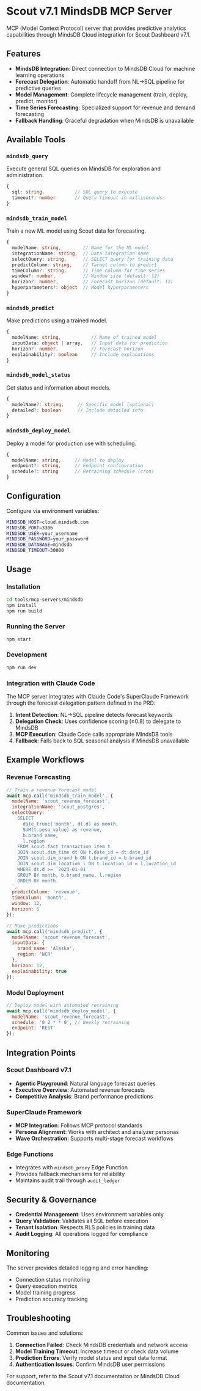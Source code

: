 # Scout v7.1 MindsDB MCP Server

MCP (Model Context Protocol) server that provides predictive analytics capabilities through MindsDB Cloud integration for Scout Dashboard v7.1.

## Features

- **MindsDB Integration**: Direct connection to MindsDB Cloud for machine learning operations
- **Forecast Delegation**: Automatic handoff from NL→SQL pipeline for predictive queries
- **Model Management**: Complete lifecycle management (train, deploy, predict, monitor)
- **Time Series Forecasting**: Specialized support for revenue and demand forecasting
- **Fallback Handling**: Graceful degradation when MindsDB is unavailable

## Available Tools

### `mindsdb_query`
Execute general SQL queries on MindsDB for exploration and administration.

```typescript
{
  sql: string,           // SQL query to execute
  timeout?: number       // Query timeout in milliseconds
}
```

### `mindsdb_train_model`
Train a new ML model using Scout data for forecasting.

```typescript
{
  modelName: string,        // Name for the ML model
  integrationName: string,  // Data integration name
  selectQuery: string,      // SELECT query for training data
  predictColumn: string,    // Target column to predict
  timeColumn?: string,      // Time column for time series
  window?: number,          // Window size (default: 12)
  horizon?: number,         // Forecast horizon (default: 12)
  hyperparameters?: object  // Model hyperparameters
}
```

### `mindsdb_predict`
Make predictions using a trained model.

```typescript
{
  modelName: string,           // Name of trained model
  inputData: object | array,   // Input data for prediction
  horizon?: number,            // Forecast horizon
  explainability?: boolean     // Include explanations
}
```

### `mindsdb_model_status`
Get status and information about models.

```typescript
{
  modelName?: string,     // Specific model (optional)
  detailed?: boolean      // Include detailed info
}
```

### `mindsdb_deploy_model`
Deploy a model for production use with scheduling.

```typescript
{
  modelName: string,     // Model to deploy
  endpoint?: string,     // Endpoint configuration
  schedule?: string      // Retraining schedule (cron)
}
```

## Configuration

Configure via environment variables:

```bash
MINDSDB_HOST=cloud.mindsdb.com
MINDSDB_PORT=3306
MINDSDB_USER=your_username
MINDSDB_PASSWORD=your_password
MINDSDB_DATABASE=mindsdb
MINDSDB_TIMEOUT=30000
```

## Usage

### Installation

```bash
cd tools/mcp-servers/mindsdb
npm install
npm run build
```

### Running the Server

```bash
npm start
```

### Development

```bash
npm run dev
```

### Integration with Claude Code

The MCP server integrates with Claude Code's SuperClaude Framework through the forecast delegation pattern defined in the PRD:

1. **Intent Detection**: NL→SQL pipeline detects forecast keywords
2. **Delegation Check**: Uses confidence scoring (≥0.8) to delegate to MindsDB
3. **MCP Execution**: Claude Code calls appropriate MindsDB tools
4. **Fallback**: Falls back to SQL seasonal analysis if MindsDB unavailable

## Example Workflows

### Revenue Forecasting

```javascript
// Train a revenue forecast model
await mcp.call('mindsdb_train_model', {
  modelName: 'scout_revenue_forecast',
  integrationName: 'scout_postgres',
  selectQuery: `
    SELECT 
      date_trunc('month', dt.d) as month,
      SUM(t.peso_value) as revenue,
      b.brand_name,
      l.region
    FROM scout.fact_transaction_item t
    JOIN scout.dim_time dt ON t.date_id = dt.date_id
    JOIN scout.dim_brand b ON t.brand_id = b.brand_id
    JOIN scout.dim_location l ON t.location_id = l.location_id
    WHERE dt.d >= '2023-01-01'
    GROUP BY month, b.brand_name, l.region
    ORDER BY month
  `,
  predictColumn: 'revenue',
  timeColumn: 'month',
  window: 12,
  horizon: 6
});

// Make predictions
await mcp.call('mindsdb_predict', {
  modelName: 'scout_revenue_forecast',
  inputData: {
    brand_name: 'Alaska',
    region: 'NCR'
  },
  horizon: 12,
  explainability: true
});
```

### Model Deployment

```javascript
// Deploy model with automated retraining
await mcp.call('mindsdb_deploy_model', {
  modelName: 'scout_revenue_forecast',
  schedule: '0 2 * * 0', // Weekly retraining
  endpoint: 'REST'
});
```

## Integration Points

### Scout Dashboard v7.1
- **Agentic Playground**: Natural language forecast queries
- **Executive Overview**: Automated revenue forecasts
- **Competitive Analysis**: Brand performance predictions

### SuperClaude Framework
- **MCP Integration**: Follows MCP protocol standards
- **Persona Alignment**: Works with architect and analyzer personas
- **Wave Orchestration**: Supports multi-stage forecast workflows

### Edge Functions
- Integrates with `mindsdb_proxy` Edge Function
- Provides fallback mechanisms for reliability
- Maintains audit trail through `audit_ledger`

## Security & Governance

- **Credential Management**: Uses environment variables only
- **Query Validation**: Validates all SQL before execution
- **Tenant Isolation**: Respects RLS policies in training data
- **Audit Logging**: All operations logged for compliance

## Monitoring

The server provides detailed logging and error handling:
- Connection status monitoring
- Query execution metrics
- Model training progress
- Prediction accuracy tracking

## Troubleshooting

Common issues and solutions:

1. **Connection Failed**: Check MindsDB credentials and network access
2. **Model Training Timeout**: Increase timeout or check data volume
3. **Prediction Errors**: Verify model status and input data format
4. **Authentication Issues**: Confirm MindsDB user permissions

For support, refer to the Scout v7.1 documentation or MindsDB Cloud documentation.